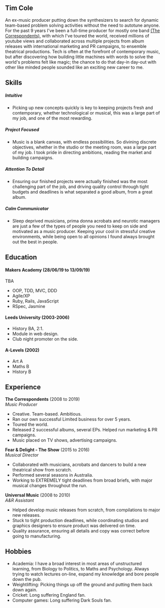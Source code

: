 ## Tim Cole

An ex-music producer putting down the synthesizers to search for dynamic team-based problem solving activities without the need to autotune anyone. For the past 9 years I've been a full-time producer for mostly one band [(The Correspondents)](https://www.thecorrespondents.co.uk/), with which I've toured the world, received millions of youtube views and collaborated across multiple projects from album releases with international marketing and PR campaigns, to ensemble theatrical productions. Tech is often at the forefront of contemporary music, but after discovering how building little machines with words to solve the world's problems felt like magic; the chance to do that day-in day-out with other like minded people sounded like an exciting new career to me.

## Skills

##### Intuitive
- Picking up new concepts quickly is key to keeping projects fresh and contemporary, whether technological or musical, this was a large part of my job, and one of the most rewarding.

##### Project Focused
- Music is a blank canvas, with endless possibilities. So divining discrete objectives, whether in the studio or the meeting room, was a large part of my job.  I took pride in directing ambitions, reading the market and building campaigns.

##### Attention To Detail
- Ensuring our finished projects were actually finished was the most challenging part of the job, and driving quality control through tight budgets and deadlines is what separated a good album, from a great album.

##### Calm Communicator
- Sleep deprived musicians, prima donna acrobats and neurotic managers are just a few of the types of people you need to keep on side and motivated as a music producer.  Keeping your cool in stressful creative environments, while being open to all opinions I found always brought out the best in people. 

## Education

#### Makers Academy (28/06/19 to 13/09/19)
TBA
- OOP, TDD, MVC, DDD
- Agile/XP
- Ruby, Rails, JavaScript
- RSpec, Jasmine

#### Leeds University (2003-2006)

- History BA, 2:1.
- Module in web design.
- Club night promoter on the side.

#### A-Levels (2002)

- Art A
- Maths B
- History B

## Experience

**The Correspondents** (2008 to 2019)    
*Music Producer*  
- Creative. Team-based. Ambitious.
- Ran our own successful Limited business for over 5 years.
- Toured the world.
- Released 2 successful albums, several EPs. Helped run marketing & PR campaigns.
- Music placed on TV shows, advertising campaigns.

**Fear & Delight - The Show** (2015 to 2016)   
*Musical Director*  
- Collaborated with musicians, acrobats and dancers to build a new theatrical show from scratch.
- Performed several seasons in Australia.
- Working to EXTREMELY tight deadlines from broad briefs, with major musical changes throughout the run.

**Universal Music** (2008 to 2010)   
*A&R Assistant*  
- Helped develop music releases from scratch, from compilations to major new releases.
- Stuck to tight production deadlines, while coordinating studios and graphics designers to ensure product was delivered on time.
- Quality assurance, ensuring all details and copy was correct before going to manufacturing.

## Hobbies

- Academia: I have a broad interest in most areas of unstructured learning, from Biology to Politics, to Maths and Psychology.  Always trying to watch lectures on-line, expand my knowledge and bore people down the pub.
- Weightlifting: Picking things up off the ground and putting them back down again.
- Cricket: Long suffering England fan.
- Computer games: Long suffering Dark Souls fan.
